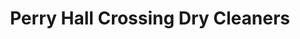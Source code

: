---
title: "Perry Hall Crossing Dry Cleaners"
url: /nottingham/perry-hall-crossing-dry-cleaners/
shop: Wäscherei
---